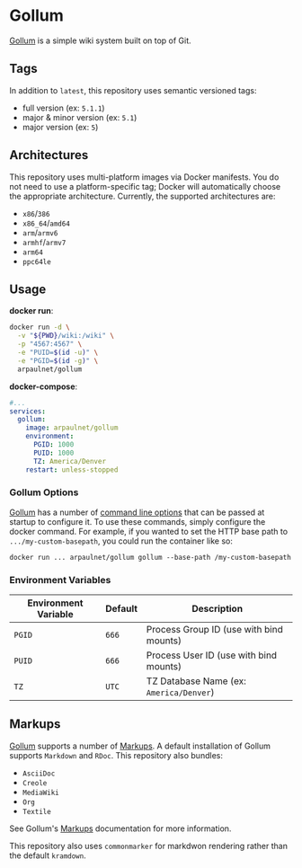 # Gollum
[Gollum](https://github.com/gollum/gollum) is a simple wiki system built on top of Git.

## Tags
In addition to `latest`, this repository uses semantic versioned tags:
* full version (ex: `5.1.1`)
* major & minor version (ex: `5.1`)
* major version (ex: `5`)

## Architectures
This repository uses multi-platform images via Docker manifests.  You do not need to use a platform-specific tag; Docker will automatically choose the appropriate architecture.  Currently, the supported architectures are:
* `x86`/`386`
* `x86_64`/`amd64`
* `arm`/`armv6`
* `armhf`/`armv7`
* `arm64`
* `ppc64le`

## Usage

**docker run**:
```bash
docker run -d \
  -v "${PWD}/wiki:/wiki" \
  -p "4567:4567" \
  -e "PUID=$(id -u)" \
  -e "PGID=$(id -g)" \
  arpaulnet/gollum
```

**docker-compose**:
```yaml
#...
services:
  gollum:
    image: arpaulnet/gollum
    environment:
      PGID: 1000
      PUID: 1000
      TZ: America/Denver
    restart: unless-stopped
```

### Gollum Options
[Gollum](https://github.com/gollum/gollum) has a number of [command line options](https://github.com/gollum/gollum#configuration) that can be passed at startup to configure it.  To use these commands, simply configure the docker command.  For example, if you wanted to set the HTTP base path to `.../my-custom-basepath`, you could run the container like so:

`docker run ... arpaulnet/gollum gollum --base-path /my-custom-basepath`

### Environment Variables
| Environment Variable | Default | Description                             |
|----------------------|---------|-----------------------------------------|
| `PGID`               | `666`   | Process Group ID (use with bind mounts) |
| `PUID`               | `666`   | Process User ID (use with bind mounts)  |
| `TZ`                 | `UTC`   | TZ Database Name (ex: `America/Denver`) |

## Markups
[Gollum](https://github.com/gollum/gollum) supports a number of [Markups](https://github.com/gollum/gollum#markups). A default installation of Gollum supports `Markdown` and `RDoc`.  This repository also bundles:
* `AsciiDoc`
* `Creole`
* `MediaWiki`
* `Org`
* `Textile`

See Gollum's [Markups](https://github.com/gollum/gollum#markups) documentation for more information.

This repository also uses `commonmarker` for markdwon rendering rather than the default `kramdown`.
